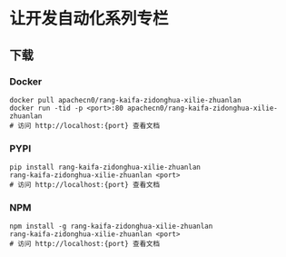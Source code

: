 # 让开发自动化系列专栏

## 下载

### Docker

```
docker pull apachecn0/rang-kaifa-zidonghua-xilie-zhuanlan
docker run -tid -p <port>:80 apachecn0/rang-kaifa-zidonghua-xilie-zhuanlan
# 访问 http://localhost:{port} 查看文档
```

### PYPI

```
pip install rang-kaifa-zidonghua-xilie-zhuanlan
rang-kaifa-zidonghua-xilie-zhuanlan <port>
# 访问 http://localhost:{port} 查看文档
```

### NPM

```
npm install -g rang-kaifa-zidonghua-xilie-zhuanlan
rang-kaifa-zidonghua-xilie-zhuanlan <port>
# 访问 http://localhost:{port} 查看文档
```